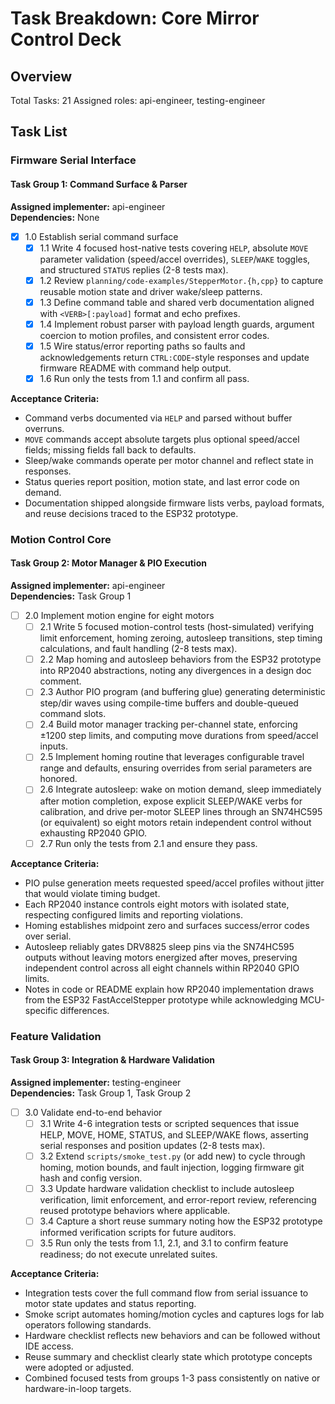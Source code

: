 # Task Breakdown: Core Mirror Control Deck

## Overview

Total Tasks: 21
Assigned roles: api-engineer, testing-engineer

## Task List

### Firmware Serial Interface

#### Task Group 1: Command Surface & Parser

**Assigned implementer:** api-engineer  
**Dependencies:** None

- [x] 1.0 Establish serial command surface
  - [x] 1.1 Write 4 focused host-native tests covering `HELP`, absolute `MOVE` parameter validation (speed/accel overrides), `SLEEP`/`WAKE` toggles, and structured `STATUS` replies (2-8 tests max).
  - [x] 1.2 Review `planning/code-examples/StepperMotor.{h,cpp}` to capture reusable motion state and driver wake/sleep patterns.
  - [x] 1.3 Define command table and shared verb documentation aligned with `<VERB>[:payload]` format and echo prefixes.
  - [x] 1.4 Implement robust parser with payload length guards, argument coercion to motion profiles, and consistent error codes.
  - [x] 1.5 Wire status/error reporting paths so faults and acknowledgements return `CTRL:CODE`-style responses and update firmware README with command help output.
  - [x] 1.6 Run only the tests from 1.1 and confirm all pass.

**Acceptance Criteria:**

- Command verbs documented via `HELP` and parsed without buffer overruns.
- `MOVE` commands accept absolute targets plus optional speed/accel fields; missing fields fall back to defaults.
- Sleep/wake commands operate per motor channel and reflect state in responses.
- Status queries report position, motion state, and last error code on demand.
- Documentation shipped alongside firmware lists verbs, payload formats, and reuse decisions traced to the ESP32 prototype.

### Motion Control Core

#### Task Group 2: Motor Manager & PIO Execution

**Assigned implementer:** api-engineer  
**Dependencies:** Task Group 1

- [ ] 2.0 Implement motion engine for eight motors
  - [ ] 2.1 Write 5 focused motion-control tests (host-simulated) verifying limit enforcement, homing zeroing, autosleep transitions, step timing calculations, and fault handling (2-8 tests max).
  - [ ] 2.2 Map homing and autosleep behaviors from the ESP32 prototype into RP2040 abstractions, noting any divergences in a design doc comment.
  - [ ] 2.3 Author PIO program (and buffering glue) generating deterministic step/dir waves using compile-time buffers and double-queued command slots.
  - [ ] 2.4 Build motor manager tracking per-channel state, enforcing ±1200 step limits, and computing move durations from speed/accel inputs.
  - [ ] 2.5 Implement homing routine that leverages configurable travel range and defaults, ensuring overrides from serial parameters are honored.
  - [ ] 2.6 Integrate autosleep: wake on motion demand, sleep immediately after motion completion, expose explicit SLEEP/WAKE verbs for calibration, and drive per-motor SLEEP lines through an SN74HC595 (or equivalent) so eight motors retain independent control without exhausting RP2040 GPIO.
  - [ ] 2.7 Run only the tests from 2.1 and ensure they pass.

**Acceptance Criteria:**

- PIO pulse generation meets requested speed/accel profiles without jitter that would violate timing budget.
- Each RP2040 instance controls eight motors with isolated state, respecting configured limits and reporting violations.
- Homing establishes midpoint zero and surfaces success/error codes over serial.
- Autosleep reliably gates DRV8825 sleep pins via the SN74HC595 outputs without leaving motors energized after moves, preserving independent control across all eight channels within RP2040 GPIO limits.
- Notes in code or README explain how RP2040 implementation draws from the ESP32 FastAccelStepper prototype while acknowledging MCU-specific differences.

### Feature Validation

#### Task Group 3: Integration & Hardware Validation

**Assigned implementer:** testing-engineer  
**Dependencies:** Task Group 1, Task Group 2

- [ ] 3.0 Validate end-to-end behavior
  - [ ] 3.1 Write 4-6 integration tests or scripted sequences that issue HELP, MOVE, HOME, STATUS, and SLEEP/WAKE flows, asserting serial responses and position updates (2-8 tests max).
  - [ ] 3.2 Extend `scripts/smoke_test.py` (or add new) to cycle through homing, motion bounds, and fault injection, logging firmware git hash and config version.
  - [ ] 3.3 Update hardware validation checklist to include autosleep verification, limit enforcement, and error-report review, referencing reused prototype behaviors where applicable.
  - [ ] 3.4 Capture a short reuse summary noting how the ESP32 prototype informed verification scripts for future auditors.
  - [ ] 3.5 Run only the tests from 1.1, 2.1, and 3.1 to confirm feature readiness; do not execute unrelated suites.

**Acceptance Criteria:**

- Integration tests cover the full command flow from serial issuance to motor state updates and status reporting.
- Smoke script automates homing/motion cycles and captures logs for lab operators following standards.
- Hardware checklist reflects new behaviors and can be followed without IDE access.
- Reuse summary and checklist clearly state which prototype concepts were adopted or adjusted.
- Combined focused tests from groups 1-3 pass consistently on native or hardware-in-loop targets.
